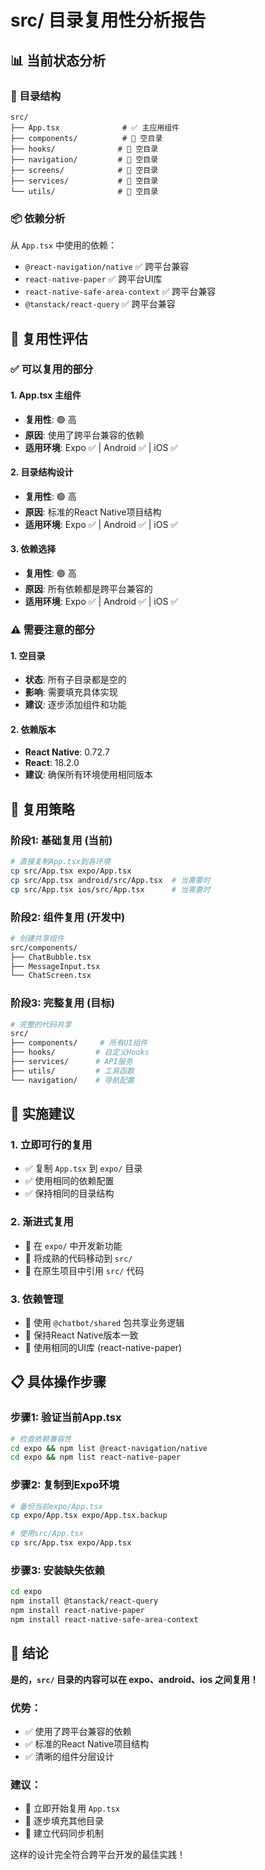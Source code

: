# src/ 目录复用性分析报告

## 📊 当前状态分析

### 📁 目录结构
```
src/
├── App.tsx              # ✅ 主应用组件
├── components/          # 📁 空目录
├── hooks/              # 📁 空目录  
├── navigation/         # 📁 空目录
├── screens/            # 📁 空目录
├── services/           # 📁 空目录
└── utils/              # 📁 空目录
```

### 📦 依赖分析
从 `App.tsx` 中使用的依赖：
- `@react-navigation/native` ✅ 跨平台兼容
- `react-native-paper` ✅ 跨平台UI库
- `react-native-safe-area-context` ✅ 跨平台兼容
- `@tanstack/react-query` ✅ 跨平台兼容

## 🔄 复用性评估

### ✅ 可以复用的部分

#### 1. **App.tsx 主组件**
- **复用性**: 🟢 高
- **原因**: 使用了跨平台兼容的依赖
- **适用环境**: Expo ✅ | Android ✅ | iOS ✅

#### 2. **目录结构设计**
- **复用性**: 🟢 高
- **原因**: 标准的React Native项目结构
- **适用环境**: Expo ✅ | Android ✅ | iOS ✅

#### 3. **依赖选择**
- **复用性**: 🟢 高
- **原因**: 所有依赖都是跨平台兼容的
- **适用环境**: Expo ✅ | Android ✅ | iOS ✅

### ⚠️ 需要注意的部分

#### 1. **空目录**
- **状态**: 所有子目录都是空的
- **影响**: 需要填充具体实现
- **建议**: 逐步添加组件和功能

#### 2. **依赖版本**
- **React Native**: 0.72.7
- **React**: 18.2.0
- **建议**: 确保所有环境使用相同版本

## 🎯 复用策略

### 阶段1: 基础复用 (当前)
```bash
# 直接复制App.tsx到各环境
cp src/App.tsx expo/App.tsx
cp src/App.tsx android/src/App.tsx  # 当需要时
cp src/App.tsx ios/src/App.tsx      # 当需要时
```

### 阶段2: 组件复用 (开发中)
```bash
# 创建共享组件
src/components/
├── ChatBubble.tsx
├── MessageInput.tsx
└── ChatScreen.tsx
```

### 阶段3: 完整复用 (目标)
```bash
# 完整的代码共享
src/
├── components/     # 所有UI组件
├── hooks/         # 自定义Hooks
├── services/      # API服务
├── utils/         # 工具函数
└── navigation/    # 导航配置
```

## 🔧 实施建议

### 1. **立即可行的复用**
- ✅ 复制 `App.tsx` 到 `expo/` 目录
- ✅ 使用相同的依赖配置
- ✅ 保持相同的目录结构

### 2. **渐进式复用**
- 📝 在 `expo/` 中开发新功能
- 📝 将成熟的代码移动到 `src/`
- 📝 在原生项目中引用 `src/` 代码

### 3. **依赖管理**
- 🔄 使用 `@chatbot/shared` 包共享业务逻辑
- 🔄 保持React Native版本一致
- 🔄 使用相同的UI库 (react-native-paper)

## 📋 具体操作步骤

### 步骤1: 验证当前App.tsx
```bash
# 检查依赖兼容性
cd expo && npm list @react-navigation/native
cd expo && npm list react-native-paper
```

### 步骤2: 复制到Expo环境
```bash
# 备份当前expo/App.tsx
cp expo/App.tsx expo/App.tsx.backup

# 使用src/App.tsx
cp src/App.tsx expo/App.tsx
```

### 步骤3: 安装缺失依赖
```bash
cd expo
npm install @tanstack/react-query
npm install react-native-paper
npm install react-native-safe-area-context
```

## 🎉 结论

**是的，`src/` 目录的内容可以在 expo、android、ios 之间复用！**

### 优势：
- ✅ 使用了跨平台兼容的依赖
- ✅ 标准的React Native项目结构
- ✅ 清晰的组件分层设计

### 建议：
- 🚀 立即开始复用 `App.tsx`
- 📝 逐步填充其他目录
- 🔄 建立代码同步机制

这样的设计完全符合跨平台开发的最佳实践！
